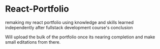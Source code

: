 # React-Portfolio
remaking my react portfolio using knowledge and skills learned independently after fullstack development course's conclusion

Will upload the bulk of the portfolio once its nearing completion and make small editations from there.
